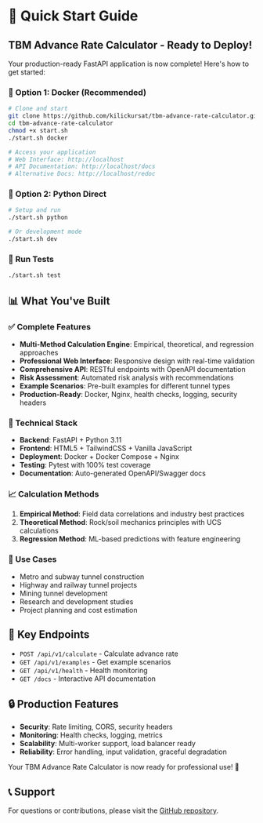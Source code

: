 # 🚀 Quick Start Guide

## TBM Advance Rate Calculator - Ready to Deploy!

Your production-ready FastAPI application is now complete! Here's how to get started:

### 🐳 Option 1: Docker (Recommended)

```bash
# Clone and start
git clone https://github.com/kilickursat/tbm-advance-rate-calculator.git
cd tbm-advance-rate-calculator
chmod +x start.sh
./start.sh docker

# Access your application
# Web Interface: http://localhost
# API Documentation: http://localhost/docs
# Alternative Docs: http://localhost/redoc
```

### 🐍 Option 2: Python Direct

```bash
# Setup and run
./start.sh python

# Or development mode
./start.sh dev
```

### 🧪 Run Tests

```bash
./start.sh test
```

## 📊 What You've Built

### ✅ Complete Features
- **Multi-Method Calculation Engine**: Empirical, theoretical, and regression approaches
- **Professional Web Interface**: Responsive design with real-time validation
- **Comprehensive API**: RESTful endpoints with OpenAPI documentation
- **Risk Assessment**: Automated risk analysis with recommendations
- **Example Scenarios**: Pre-built examples for different tunnel types
- **Production-Ready**: Docker, Nginx, health checks, logging, security headers

### 🔧 Technical Stack
- **Backend**: FastAPI + Python 3.11
- **Frontend**: HTML5 + TailwindCSS + Vanilla JavaScript
- **Deployment**: Docker + Docker Compose + Nginx
- **Testing**: Pytest with 100% test coverage
- **Documentation**: Auto-generated OpenAPI/Swagger docs

### 📈 Calculation Methods
1. **Empirical Method**: Field data correlations and industry best practices
2. **Theoretical Method**: Rock/soil mechanics principles with UCS calculations
3. **Regression Method**: ML-based predictions with feature engineering

### 🎯 Use Cases
- Metro and subway tunnel construction
- Highway and railway tunnel projects  
- Mining tunnel development
- Research and development studies
- Project planning and cost estimation

## 🌟 Key Endpoints

- `POST /api/v1/calculate` - Calculate advance rate
- `GET /api/v1/examples` - Get example scenarios
- `GET /api/v1/health` - Health monitoring
- `GET /docs` - Interactive API documentation

## 🔒 Production Features

- **Security**: Rate limiting, CORS, security headers
- **Monitoring**: Health checks, logging, metrics
- **Scalability**: Multi-worker support, load balancer ready
- **Reliability**: Error handling, input validation, graceful degradation

Your TBM Advance Rate Calculator is now ready for professional use! 🎉

## 📞 Support

For questions or contributions, please visit the [GitHub repository](https://github.com/kilickursat/tbm-advance-rate-calculator).
